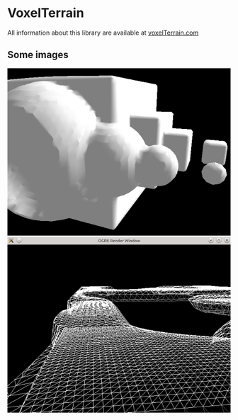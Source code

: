 # VoxelTerrain
All information about this library are available at [voxelTerrain.com](http://voxelterrain.com)

## Some images
![Primitives](/docs/img/voxel_primitive.png)
![Level of detail](/docs/img/voxel_lod_wire.png)


